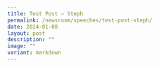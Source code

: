 ```yaml
---
title: Test Post – Steph
permalink: /newsroom/speeches/test-post-steph/
date: 2024-01-08
layout: post
description: ""
image: ""
variant: markdown
---
```

